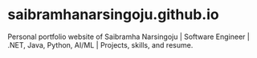 # saibramhanarsingoju.github.io
Personal portfolio website of Saibramha Narsingoju | Software Engineer | .NET, Java, Python, AI/ML | Projects, skills, and resume.
